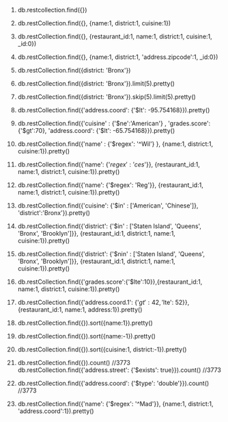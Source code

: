 
1. db.restcollection.find({})

2. db.restCollection.find({}, {name:1, district:1, cuisine:1})

3. db.restCollection.find({}, {restaurant_id:1, name:1, district:1, cuisine:1, _id:0})

4. db.restCollection.find({}, {name:1, district:1, 'address.zipcode':1, _id:0})

5. db.restCollection.find({district: 'Bronx'})

6. db.restCollection.find({district: 'Bronx'}).limit(5).pretty()

7. db.restCollection.find({district: 'Bronx'}).skip(5).limit(5).pretty()

8. db.restCollection.find({'address.coord': {'$lt': -95.754168}}).pretty()

9. db.restCollection.find({'cuisine' : {'$ne':'American'} , 'grades.score': {'$gt':70}, 'address.coord': {'$lt': -65.754168}}).pretty()

10. db.restCollection.find({'name' : {'$regex': '^Wil'} }, {name:1, district:1, cuisine:1}).pretty()

11. db.restCollection.find({'name': {'$regex': 'ces$'}}, {restaurant_id:1, name:1, district:1, cuisine:1}).pretty()

12. db.restCollection.find({'name': {'$regex': 'Reg'}}, {restaurant_id:1, name:1, district:1, cuisine:1}).pretty()

13. db.restCollection.find({'cuisine': {'$in' : ['American', 'Chinese']}, 'district':'Bronx'}).pretty()

14. db.restCollection.find({'district': {'$in' : ['Staten Island', 'Queens', 'Bronx', 'Brooklyn']}}, {restaurant_id:1, district:1, name:1, cuisine:1}).pretty()

15. db.restCollection.find({'district': {'$nin' : ['Staten Island', 'Queens', 'Bronx', 'Brooklyn']}}, {restaurant_id:1, district:1, name:1, cuisine:1}).pretty()

16. db.restCollection.find({'grades.score':{'$lte':10}},{restaurant_id:1, name:1, district:1, cuisine:1}).pretty()

17. db.restCollection.find({'address.coord.1': {'$gt':42, '$lte': 52}}, {restaurant_id:1, name:1, address:1}).pretty()

18. db.restCollection.find({}).sort({name:1}).pretty()

19. db.restCollection.find({}).sort({name:-1}).pretty()

20. db.restCollection.find({}).sort({cuisine:1, district:-1}).pretty()

21. db.restCollection.find({}).count() //3773
	db.restCollection.find({'address.street': {'$exists': true}}).count() //3773
	
22. db.restCollection.find({'address.coord': {'$type': 'double'}}).count() //3773

23. db.restCollection.find({'name': {'$regex': '^Mad'}}, {name:1, district:1, 'address.coord':1}).pretty()	





